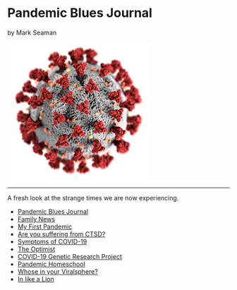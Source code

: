 # Pandemic Blues Journal

by Mark Seaman

![](img/coronavirus.png)

---

A fresh look at the strange times we are now experiencing.

* [Pandemic Blues Journal](Journal)
* [Family News](FamilyNews)
* [My First Pandemic](FirstPandemic)
* [Are you suffering from CTSD?](CTSD)
* [Symptoms of COVID-19](Symptoms)
* [The Optimist](Optimist)
* [COVID-19 Genetic Research Project](Pantograph)
* [Pandemic Homeschool](Homeschool)
* [Whose in your Viralsphere?](Viralsphere)
* [In like a Lion](Lion)
